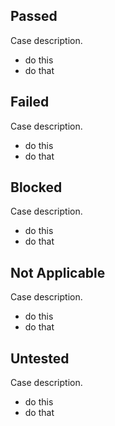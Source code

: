 
## Passed
Case description.
- do this
- do that

## Failed
Case description.
- do this
- do that

## Blocked
Case description.
- do this
- do that

## Not Applicable
Case description.
- do this
- do that

## Untested
Case description.
- do this
- do that